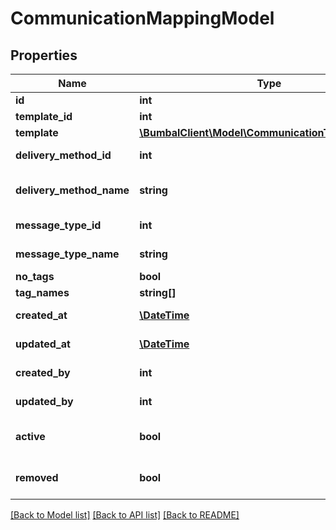 # CommunicationMappingModel

## Properties
Name | Type | Description | Notes
------------ | ------------- | ------------- | -------------
**id** | **int** | Identifier | [optional] 
**template_id** | **int** | Template ID | [optional] 
**template** | [**\BumbalClient\Model\CommunicationTemplateModel**](CommunicationTemplateModel.md) |  | [optional] 
**delivery_method_id** | **int** | Delivery Method ID | [optional] 
**delivery_method_name** | **string** | Delivery Method Name | [optional] 
**message_type_id** | **int** | Message type ID | [optional] 
**message_type_name** | **string** | Message type name | [optional] 
**no_tags** | **bool** | No tag flag | [optional] 
**tag_names** | **string[]** | Tag names | [optional] 
**created_at** | [**\DateTime**](\DateTime.md) | created_at date time | [optional] 
**updated_at** | [**\DateTime**](\DateTime.md) | updated_at date time | [optional] 
**created_by** | **int** | created_by user id | [optional] 
**updated_by** | **int** | updated_by user id | [optional] 
**active** | **bool** | Mapping is active (&#x3D;true). | [optional] 
**removed** | **bool** | Mapping is removed (&#x3D;true). | [optional] 

[[Back to Model list]](../README.md#documentation-for-models) [[Back to API list]](../README.md#documentation-for-api-endpoints) [[Back to README]](../README.md)


